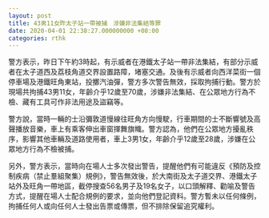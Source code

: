 ```yaml
---
layout: post
title: 43男11女昨太子站一帶被捕　涉嫌非法集結等罪
date: 2020-04-01 22:38:27.000000000 +08:00
categories: rthk
---
```


警方表示，昨日下午約3時起，有示威者在港鐵太子站一帶非法集結，有部分示威者在太子道西及荔枝角道交界設置路障，堵塞交通。及後有示威者向西洋菜街一個停車場及港鐵旺角東站，投擲汽油彈，警方多次警告無效，採取拘捕行動。警方於現場共拘捕43男11女，年齡介乎12歲至70歲，涉嫌非法集結、在公眾地方行為不檢、藏有工具可作非法用途及盜竊等。

警方說，當時一輛的士沿彌敦道慢線往旺角方向慢駛，行車期間的士不斷響號及高聲播放音樂，車上有乘客伸出車窗揮舞旗幟。警方認為，他們在公眾地方擾亂秩序，影響其他車輛及道路使用者，車上3男1女，年齡介乎12歲至28歲，涉嫌在公眾地方行為不檢被捕。

另外，警方表示，當時向在場人士多次發出警告，提醒他們有可能違反《預防及控制疾病（禁止羣組聚集）規例》，警告無效後，於大南街及太子道交界、港鐵太子站外及旺角一帶地區，截停搜查56名男子及19名女子，以口頭解釋、勸喻及警告方式，提醒在場人士配合規例的要求，並向他們登記資料。警方暫未以任何條例，拘捕任何人或向任何人士發出告票或傳票，但不排除保留追究權利。

